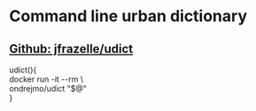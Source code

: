 # Command line urban dictionary
## [Github: jfrazelle/udict](https://github.com/jfrazelle/udict)
udict(){  
  docker run -it --rm \  
    ondrejmo/udict "$@"  
}  
